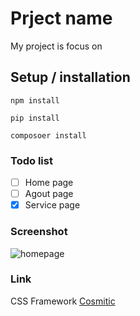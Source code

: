 # Prject name
My project is focus on
## Setup / installation

`npm install`

`pip install`

`composoer install`

### Todo list
- [ ] Home page
- [ ] Agout page
- [x] Service page

### Screenshot
![homepage](homepage.avif)

### Link
CSS Framework [Cosmitic](https://www.google.com/aclk?sa=l&ai=DChsSEwjq3KGy9-WOAxUIo2YCHUu5ADIYACICCAEQAhoCc20&co=1&ase=2&gclid=Cj0KCQjwhafEBhCcARIsAEGZEKLnibfcxseKVTOOYUmiFgAWOULeV2bOgDO9AO2QUzHjJulAmupe8g4aAnqoEALw_wcB&category=acrcp_v1_48&sig=AOD64_0Gnc7Q0kMCVr82GdZiVDh2BVsiYg&q&nis=4&adurl&ved=2ahUKEwii6Zuy9-WOAxXfzDgGHcBTD_MQ0Qx6BAgPEAQ)